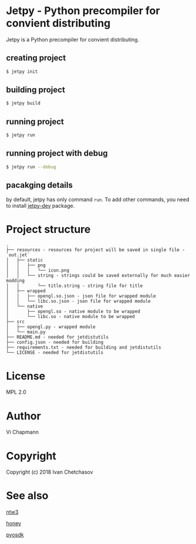 # Jetpy - Python precompiler for convient distributing

Jetpy is a Python precompiler for convient distributing.

## creating project

```sh
$ jetpy init
```

## building project

```sh
$ jetpy build
```

## running project

```sh
$ jetpy run
```

## running project with debug

```sh
$ jetpy run --debug
```

## pacakging details

by default, jetpy has only command `run`.
To add other commands, you need to install [jetpy-dev](https://github.com/vivavy/jetpy-dev) package.

# Project structure

```
.
├── resources - resources for project will be saved in single file - `out.jet`
│   ├── static
│   │   ├── png
│   │   │   └── icon.png
│   │   └── string - strings could be saved externally for much easier modding
│   │       └── title.string - string file for title
│   ├── wrapped
│   |   ├── opengl.so.json - json file for wrapped module
│   │   └── libc.so.json - json file for wrapped module
│   └── native
│       ├── opengl.so - native module to be wrapped
│       └── libc.so - native module to be wrapped
├── src
│   ├── opengl.py - wrapped module
│   └── main.py
├── README.md - needed for jetdistutils
├── config.json - needed for building
├── requirements.txt - needed for building and jetdistutils
└── LICENSE - needed for jetdistutils
```

# License

MPL 2.0

# Author

Vi Chapmann

# Copyright

Copyright (c) 2018 Ivan Chetchasov

# See also

[ntw3](https://github.com/vivavy/ntweb)

[honey](https://github.com/vivavy/honey)

[pyosdk](https://github.com/vivavy/pyosdk)
